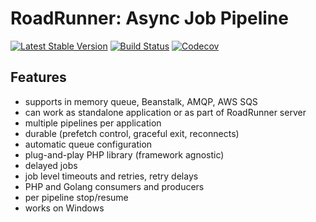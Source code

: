 # RoadRunner: Async Job Pipeline
[![Latest Stable Version](https://poser.pugx.org/spiral/jobs/version)](https://packagist.org/packages/spiral/jobs)
[![Build Status](https://travis-ci.org/spiral/jobs.svg?branch=master)](https://travis-ci.org/spiral/jobs)
[![Codecov](https://codecov.io/gh/spiral/jobs/branch/master/graph/badge.svg)](https://codecov.io/gh/spiral/jobs/)

## Features
- supports in memory queue, Beanstalk, AMQP, AWS SQS
- can work as standalone application or as part of RoadRunner server
- multiple pipelines per application
- durable (prefetch control, graceful exit, reconnects)
- automatic queue configuration
- plug-and-play PHP library (framework agnostic)
- delayed jobs
- job level timeouts and retries, retry delays
- PHP and Golang consumers and producers
- per pipeline stop/resume
- works on Windows